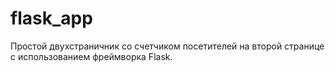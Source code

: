 # flask_app
Простой двухстраничник со счетчиком посетителей на второй странице с использованием фреймворка Flask.
